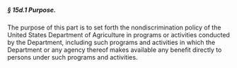 ##### § 15d.1 Purpose. #####

The purpose of this part is to set forth the nondiscrimination policy of the United States Department of Agriculture in programs or activities conducted by the Department, including such programs and activities in which the Department or any agency thereof makes available any benefit directly to persons under such programs and activities.